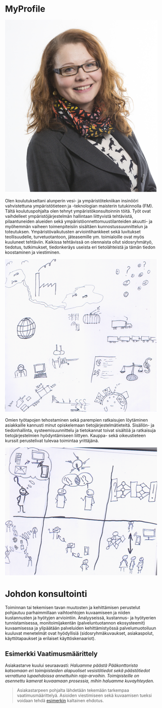 # MyProfile
![OmaKuva](https://raw.githubusercontent.com/rinwall-admin/MyProfile/master/omakuva600x.png)

Olen koulutukseltani alunperin vesi- ja ympäristötekniikan insinööri vahvistettuna ympäristötieteen ja -teknologian maisterin tutukinnolla (FM). Tältä koulutuspohjalta olen tehnyt ympäristökonsultoinnin töitä. Työt ovat vaihdelleet ympäristöjärjestelmän hallintaan liittyvistä tehtävistä, pilaantuneiden alueiden sekä ympäristöonnettomuustilanteiden akuutti- ja myöhemmän vaiheen toimenpiteisiin sisältäen kunnostussuunnittelun ja toteutuksen. Ympäristövaikutusten arviointihankkeet sekä luvitukset teollisuudelle, turvetuotantoon, jäteasemille  ym. toimialoille ovat myös kuuluneet tehtäviin. Kaikissa tehtävissä on olennaista ollut sidosryhmätyö, tiedotus, tutkimukset, tiedonkeräys useista eri tietolähteistä ja tämän tiedon koostaminen ja viestiminen.

![Ympäristö](https://raw.githubusercontent.com/rinwall-admin/MyProfile/master/Ymp%C3%A4rist%C3%B6600x.png)

Omien työtapojen tehostaminen sekä parempien ratkaisujen löytäminen asiakkaille kannusti minut opiskelemaan tietojärjestelmätieteitä. Sisällön- ja tiedonhallinta, systeemisuunnittelu ja tietokannat toivat sisältöä ja ratkaisuja tietojärjestelmien hyödyntämiseen liittyen. Kauppa- sekä oikeustieteen kurssit perustelivat tulevaa toimintaa yrittäjänä.

![Tietojärjestelmäkehitys](https://raw.githubusercontent.com/rinwall-admin/MyProfile/master/Tietoj%C3%A4rjestelm%C3%A4kehitys600x.png)

# Johdon konsultointi
Toiminnan tai tekemisen tavan muutosten ja kehittämisen perustelut pohjautuu parhaimmillaan vaihtoehtojen kuvaamiseen ja niiden kustannusten ja hyötyjen arviointiin. Analyyseissä, kustannus- ja hyötyerien tunnistamisessa, monitoimijakentän (palveluntuotannon ekosysteemit) kuvaamisessa ja ylipäätään palveluiden kehittämistyössä palvelumuotoiluun kuuluvat menetelmät ovat hyödyllisiä (sidosryhmäkuvaukset, asiakaspolut, käyttötapaukset ja erilaiset käyttöskenaariot).

## Esimerkki Vaatimusmäärittely
Asiakastarve kuului seuraavasti:
*Haluamme päästä Pääkonttorista katsomaan eri toimipisteiden alapuoliset vesistötiedot sekä päästötiedot verrattuna lupaehdoissa annettuihin raja-arvoihin. Toimipisteille on asennettu kamerat kuvaamaan prosessia, mihin haluamme kuvayhteyden.*
> Asiakastarpeen pohjalta lähdetään tekemään tarkempaa vaatimusmäärittelyä. Asioiden viestimiseen sekä kuvaamisen tueksi voidaan tehdä [esimerkin](https://www.fluidui.com/editor/live/preview/p_hvHnFlQ0McEx23xBLLL0tfmZlpTvAtpi.1487523391556) kaltainen ehdotus.
